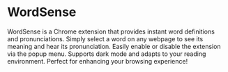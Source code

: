 # WordSense
WordSense is a Chrome extension that provides instant word definitions and pronunciations. Simply select a word on any webpage to see its meaning and hear its pronunciation. Easily enable or disable the extension via the popup menu. Supports dark mode and adapts to your reading environment. Perfect for enhancing your browsing experience!
